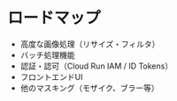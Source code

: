 # ロードマップ

- 高度な画像処理（リサイズ・フィルタ）
- バッチ処理機能
- 認証・認可（Cloud Run IAM / ID Tokens）
- フロントエンドUI
- 他のマスキング（モザイク、ブラー等）
